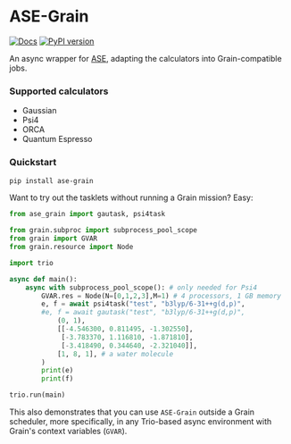 # ASE-Grain

[![Docs](https://img.shields.io/badge/docs-read%20now-blue.svg)](https://ase-grain.readthedocs.io)
[![PyPI version](https://img.shields.io/pypi/v/ase-grain.svg)](https://pypi.org/project/ase-grain)

An async wrapper for [ASE](https://gitlab.com/ase/ase), adapting the calculators into Grain-compatible jobs.

### Supported calculators

* Gaussian
* Psi4
* ORCA
* Quantum Espresso

### Quickstart

```Bash
pip install ase-grain
```

Want to try out the tasklets without running a Grain mission? Easy:

```Python
from ase_grain import gautask, psi4task

from grain.subproc import subprocess_pool_scope
from grain import GVAR
from grain.resource import Node

import trio

async def main():
    async with subprocess_pool_scope(): # only needed for Psi4
        GVAR.res = Node(N=[0,1,2,3],M=1) # 4 processors, 1 GB memory
        e, f = await psi4task("test", "b3lyp/6-31++g(d,p)", 
        #e, f = await gautask("test", "b3lyp/6-31++g(d,p)",
            (0, 1),
            [[-4.546300, 0.811495, -1.302550],
             [-3.783370, 1.116810, -1.871810],
             [-3.418490, 0.344640, -2.321040]],
            [1, 8, 1], # a water molecule
        )
        print(e)
        print(f)

trio.run(main)
```

This also demonstrates that you can use `ASE-Grain` outside a Grain scheduler, more specifically, in any Trio-based async environment with Grain's context variables (`GVAR`).
